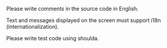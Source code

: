 Please write comments in the source code in English.

Text and messages displayed on the screen must support i18n (internationalization).

Please write test code using shoulda.
